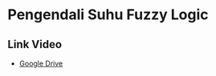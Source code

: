Pengendali Suhu Fuzzy Logic
============

## Link Video
- [Google Drive](https://drive.google.com/open?id=1r3O-qAyHQPxjyEYW83_sfly7KiOU-mNJ)

